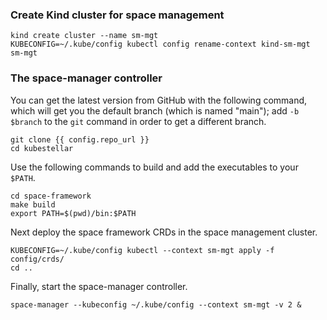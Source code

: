<!--example1-space-manager-start-->

### Create Kind cluster for space management

```shell
kind create cluster --name sm-mgt
KUBECONFIG=~/.kube/config kubectl config rename-context kind-sm-mgt sm-mgt
```

### The space-manager controller

You can get the latest version from GitHub with the following command,
which will get you the default branch (which is named "main"); add `-b
$branch` to the `git` command in order to get a different branch.

```{.bash}
git clone {{ config.repo_url }}
cd kubestellar
```

Use the following commands to build and add the executables to your
`$PATH`.

```shell
cd space-framework
make build
export PATH=$(pwd)/bin:$PATH
```
Next deploy the space framework CRDs in the space management cluster.
```shell
KUBECONFIG=~/.kube/config kubectl --context sm-mgt apply -f config/crds/
cd ..
```
Finally, start the space-manager controller.

```shell
space-manager --kubeconfig ~/.kube/config --context sm-mgt -v 2 &
```

<!--example1-space-manager-end-->
